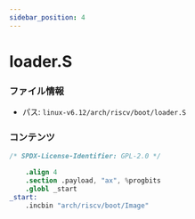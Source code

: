 ```yaml
---
sidebar_position: 4
---
```

# loader.S

### ファイル情報

- パス: `linux-v6.12/arch/riscv/boot/loader.S`

### コンテンツ

```S
/* SPDX-License-Identifier: GPL-2.0 */

	.align 4
	.section .payload, "ax", %progbits
	.globl _start
_start:
	.incbin "arch/riscv/boot/Image"


```
